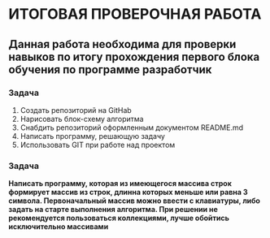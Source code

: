 # ИТОГОВАЯ ПРОВЕРОЧНАЯ РАБОТА 
## Данная работа необходима для проверки навыков по итогу прохождения первого блока обучения по программе разработчик ##
### Задача 
1. Создать репозиторий на GitHab
2. Нарисовать блок-схему алгоритма
3. Снабдить репозиторий оформленным документом README.md
4. Написать программу, решающую задачу
5. Использовать GIT при работе над проектом

### Задача 

**Написать программу, которая из имеющегося массива строк формирует массив из строк, длинна которых меньше или равна 3 символа. Первоначальный массив можно ввести с клавиатуры, либо задать на старте выполнения алгоритма. При решении не рекомендуется пользоваться коллекциями, лучше обойтись исключительно массивами** 